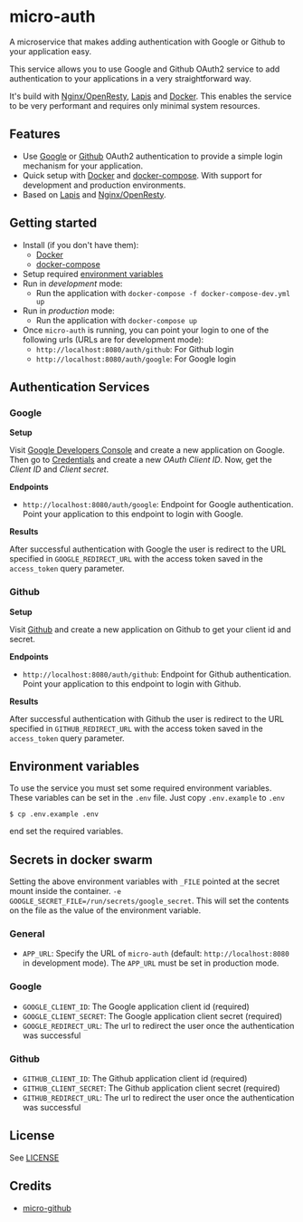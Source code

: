 # micro-auth

A microservice that makes adding authentication with Google or Github to your application easy.

This service allows you to use Google and Github OAuth2 service to add authentication to your applications in a very straightforward way.

It's build with [Nginx/OpenResty](https://openresty.org/en/), [Lapis](http://leafo.net/lapis/) and [Docker](https://www.docker.com/). This enables the service to be very performant and requires only minimal system resources.


## Features

  * Use [Google](https://developers.google.com/identity/protocols/OAuth2) or [Github](https://developer.github.com/v3/oauth/) OAuth2 authentication to provide a simple login mechanism for your application.
  * Quick setup with [Docker](https://www.docker.com/) and [docker-compose](https://docs.docker.com/compose/). With support for development and production environments.
  * Based on [Lapis](http://leafo.net/lapis) and [Nginx/OpenResty](https://openresty.org/en/).


## Getting started

  * Install (if you don't have them):
    * [Docker](https://www.docker.com/)
    * [docker-compose](https://docs.docker.com/compose/)
  * Setup required [environment variables](#environment-variables)
  * Run in _development_ mode:
    * Run the application with `docker-compose -f docker-compose-dev.yml up`
  * Run in _production_ mode:
    * Run the application with `docker-compose up`
  * Once `micro-auth` is running, you can point your login to one of the following urls (URLs are for development mode):
    * `http://localhost:8080/auth/github`: For Github login
    * `http://localhost:8080/auth/google`: For Google login


## Authentication Services

### Google

**Setup**

Visit [Google Developers Console](https://console.developers.google.com) and create a new application on Google.
Then go to [Credentials](https://console.developers.google.com/apis/credentials) and create a new _OAuth Client ID_.
Now, get the _Client ID_ and _Client secret_.

**Endpoints**

  * `http://localhost:8080/auth/google`: Endpoint for Google authentication. Point your application to this endpoint to login with Google.

**Results**

After successful authentication with Google the user is redirect to the URL specified in `GOOGLE_REDIRECT_URL` with the access token saved in the `access_token` query parameter.

### Github

**Setup**

Visit [Github](https://github.com/settings/applications/new) and create a new application on Github to get your client id and secret.

**Endpoints**

  * `http://localhost:8080/auth/github`: Endpoint for Github authentication. Point your application to this endpoint to login with Github.

**Results**

After successful authentication with Github the user is redirect to the URL specified in `GITHUB_REDIRECT_URL` with the access token saved in the `access_token` query parameter.


## Environment variables

To use the service you must set some required environment variables. These variables can be set in the `.env` file. Just copy `.env.example` to `.env`

```
$ cp .env.example .env
```

end set the required variables.

## Secrets in docker swarm
Setting the above environment variables with `_FILE` pointed at the secret mount inside the container. `-e GOOGLE_SECRET_FILE=/run/secrets/google_secret`. This will set the contents on the file as the value of the environment variable.

### General

  * `APP_URL`: Specify the URL of `micro-auth` (default: `http://localhost:8080` in development mode). The `APP_URL` must be set in production mode.

### Google

  * `GOOGLE_CLIENT_ID`: The Google application client id (required)
  * `GOOGLE_CLIENT_SECRET`: The Google application client secret (required)
  * `GOOGLE_REDIRECT_URL`: The url to redirect the user once the authentication was successful

### Github

  * `GITHUB_CLIENT_ID`: The Github application client id (required)
  * `GITHUB_CLIENT_SECRET`: The Github application client secret (required)
  * `GITHUB_REDIRECT_URL`: The url to redirect the user once the authentication was successful


## License

See [LICENSE](./LICENSE)


## Credits

  * [micro-github](https://github.com/mxstbr/micro-github)
